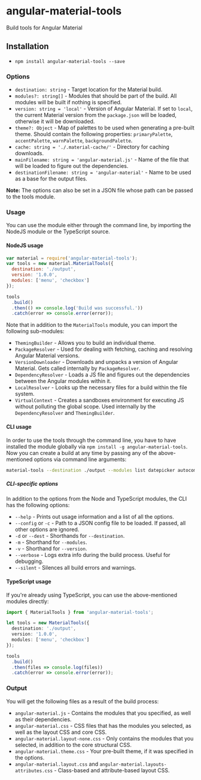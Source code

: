 # angular-material-tools
Build tools for Angular Material

## Installation
- `npm install angular-material-tools --save`

### Options
* `destination: string` - Target location for the Material build.
* `modules?: string[]` - Modules that should be part of the build. All modules will be built if nothing
is specified.
* `version: string = 'local'` - Version of Angular Material. If set to `local`, the current
Material version from the `package.json` will be loaded, otherwise it will be downloaded.
* `theme?: Object` - Map of palettes to be used when generating a pre-built theme.
Should contain the following properties: `primaryPalette`, `accentPalette`, `warnPalette`, `backgroundPalette`.
* `cache: string = './.material-cache/'` - Directory for caching downloads.
* `mainFilename: string = 'angular-material.js'` - Name of the file that will be loaded to
figure out the dependencies.
* `destinationFilename: string = 'angular-material'` - Name to be used as a base for the output files.

**Note:** The options can also be set in a JSON file whose path can be passed to the tools module.

### Usage
You can use the module either through the command line, by importing the NodeJS module or the TypeScript source.

#### NodeJS usage
```javascript
var material = require('angular-material-tools');
var tools = new material.MaterialTools({
  destination: './output',
  version: '1.0.0',
  modules: ['menu', 'checkbox']
});

tools
  .build()
  .then(() => console.log('Build was successful.'))
  .catch(error => console.error(error));
```

Note that in addition to the `MaterialTools` module, you can import the following sub-modules:
* `ThemingBuilder` - Allows you to build an individual theme.
* `PackageResolver` - Used for dealing with fetching, caching and resolving Angular Material versions.
* `VersionDownloader` - Downloads and unpacks a version of Angular Material. Gets called internally by `PackageResolver`.
* `DependencyResolver` - Loads a JS file and figures out the dependencies between the Angular modules within it.
* `LocalResolver` - Looks up the necessary files for a build within the file system.
* `VirtualContext` - Creates a sandboxes environment for executing JS without polluting the global scope. Used internally
by the `DependencyResolver` and `ThemingBuilder`.


#### CLI usage
In order to use the tools through the command line, you have to have installed the module globally
via `npm install -g angular-material-tools`. Now you can create a build at any time by passing any of the above-mentioned
options via command line arguments:

```bash
material-tools --destination ./output --modules list datepicker autocomplete --version 1.0.0
```

##### CLI-specific options
In addition to the options from the Node and TypeScript modules, the CLI has the following options:
* `--help` - Prints out usage information and a list of all the options.
* `--config` or `-c` - Path to a JSON config file to be loaded. If passed, all other options are ignored.
* `-d` or `--dest` - Shorthands for `--destination`.
* `-m` - Shorthand for `--modules`.
* `-v` - Shorthand for `--version`.
* `--verbose` - Logs extra info during the build process. Useful for debugging.
* `--silent` - Silences all build errors and warnings.

#### TypeScript usage
If you're already using TypeScript, you can use the above-mentioned modules directly:
```typescript
import { MaterialTools } from 'angular-material-tools';

let tools = new MaterialTools({
  destination: './output',
  version: '1.0.0',
  modules: ['menu', 'checkbox']
});

tools
  .build()
  .then(files => console.log(files))
  .catch(error => console.error(error));
```

### Output
You will get the following files as a result of the build process:
* `angular-material.js` - Contains the modules that you specified, as well as their dependencies.
* `angular-material.css` - CSS files that has the modules you selected, as well as the layout CSS and core CSS.
* `angular-material.layout-none.css` - Only contains the modules that you selected, in addition to the core structural CSS.
* `angular-material.theme.css` - Your pre-built theme, if it was specified in the options.
* `angular-material.layout.css` and `angular-material.layouts-attributes.css` - Class-based and attribute-based layout CSS.
